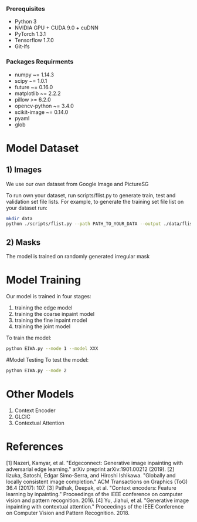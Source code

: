 ### Prerequisites

- Python 3
- NVIDIA GPU + CUDA 9.0 + cuDNN
- PyTorch 1.3.1
- Tensorflow 1.7.0
- Git-lfs

### Packages Requirments
- numpy ~= 1.14.3
- scipy ~= 1.0.1
- future ~= 0.16.0
- matplotlib ~= 2.2.2
- pillow >= 6.2.0
- opencv-python ~= 3.4.0
- scikit-image ~= 0.14.0
- pyaml
- glob

# Model Dataset
## 1) Images
We use our own dataset from Google Image and PictureSG

To run own your dataset, run scripts/flist.py to generate train, test and validation set file lists. For example, to generate the training set file list on your dataset run:
```bash
mkdir data
python ./scripts/flist.py --path PATH_TO_YOUR_DATA --output ./data/flist/XXX.flist
```
## 2) Masks
The model is trained on randomly generated irregular mask 

# Model Training
Our model is trained in four stages: 
1) training the edge model
2) training the coarse inpaint model 
3) training the fine inpaint model 
4) training the joint model

To train the model:

```bash
python EIWA.py --mode 1 --model XXX
```

#Model Testing
To test the model:

```bash
python EIWA.py --mode 2
```
 
# Other Models
 1) Context Encoder
 2) GLCIC
 3) Contextual Attention

# References
[1] Nazeri, Kamyar, et al. "Edgeconnect: Generative image inpainting with adversarial edge learning." arXiv preprint arXiv:1901.00212 (2019).
[2] Iizuka, Satoshi, Edgar Simo-Serra, and Hiroshi Ishikawa. "Globally and locally consistent image completion." ACM Transactions on Graphics (ToG) 36.4 (2017): 107.
[3] Pathak, Deepak, et al. "Context encoders: Feature learning by inpainting." Proceedings of the IEEE conference on computer vision and pattern recognition. 2016.
[4] Yu, Jiahui, et al. "Generative image inpainting with contextual attention." Proceedings of the IEEE Conference on Computer Vision and Pattern Recognition. 2018.

